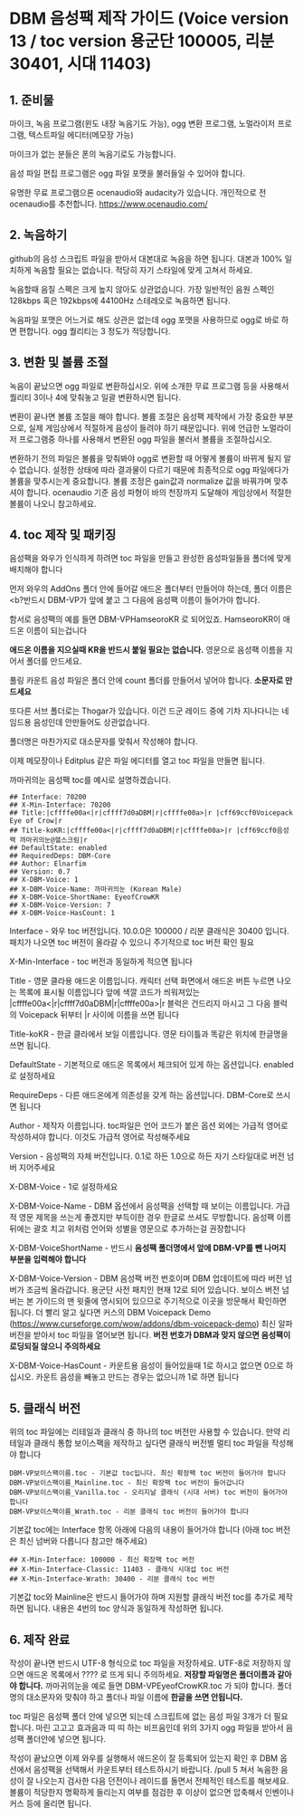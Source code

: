 # DBM 음성팩 제작 가이드 (Voice version 13 / toc version 용군단 100005, 리분 30401, 시대 11403)

## 1. 준비물

마이크, 녹음 프로그램(윈도 내장 녹음기도 가능), ogg 변환 프로그램, 노멀라이저 프로그램, 텍스트파일 에디터(메모장 가능)

마이크가 없는 분들은 폰의 녹음기로도 가능합니다.

음성 파일 편집 프로그램은 ogg 파일 포맷을 불러들일 수 있어야 합니다.

유명한 무료 프로그램으론 ocenaudio와 audacity가 있습니다. 개인적으로 전 ocenaudio를 추천합니다. https://www.ocenaudio.com/

## 2. 녹음하기

github의 음성 스크립트 파일을 받아서 대본대로 녹음을 하면 됩니다. 대본과 100% 일치하게 녹음할 필요는 없습니다. 적당히 자기 스타일에 맞게 고쳐서 하세요.

녹음할때 음질 스펙은 크게 높지 않아도 상관없습니다. 가장 일반적인 음원 스펙인 128kbps 혹은 192kbps에 44100Hz 스테레오로 녹음하면 됩니다.

녹음파일 포맷은 어느거로 해도 상관은 없는데 ogg 포맷을 사용하므로 ogg로 바로 하면 편합니다. ogg 퀄리티는 3 정도가 적당합니다.

## 3. 변환 및 볼륨 조절

녹음이 끝났으면 ogg 파일로 변환하십시오. 위에 소개한 무료 프로그램 등을 사용해서 퀄리티 3이나 4에 맞춰놓고 일괄 변환하시면 됩니다. 

변환이 끝나면 볼륨 조절을 해야 합니다. 볼륨 조절은 음성팩 제작에서 가장 중요한 부분으로, 실제 게임상에서 적절하게 음성이 들려야 하기 때문입니다. 위에 언급한 노멀라이저 프로그램중 하나를 사용해서 변환된 ogg 파일을 불러서 볼륨을 조절하십시오.

변환하기 전의 파일은 볼륨을 맞춰봐야 ogg로 변환할 때 어떻게 볼륨이 바뀌게 될지 알 수 없습니다. 설정한 상태에 따라 결과물이 다르기 때문에 최종적으로 ogg 파일에다가 볼륨을 맞추시는게 중요합니다. 볼륨 조정은 gain값과 normalize 값을 바꿔가며 맞추셔야 합니다. ocenaudio 기준 음성 파형이 바의 천장까지 도달해야 게임상에서 적절한 볼륨이 나오니 참고하세요.

## 4. toc 제작 및 패키징

음성팩을 와우가 인식하게 하려면 toc 파일을 만들고 완성한 음성파일들을 폴더에 맞게 배치해야 합니다

먼저 와우의 AddOns 폴더 안에 들어갈 애드온 폴더부터 만들어야 하는데, 폴더 이름은 <b?반드시 DBM-VP가 앞에 붙고 그 다음에 음성팩 이름이 들어가야 합니다.</b>

함서로 음성팩의 예를 들면 DBM-VPHamseoroKR 로 되어있죠. HamseoroKR이 애드온 이름이 되는겁니다

<b>애드온 이름을 지으실때 KR을 반드시 붙일 필요는 없습니다.</b> 영문으로 음성팩 이름을 지어서 폴더를 만드세요.

풀링 카운트 음성 파일은 폴더 안에 count 폴더를 만들어서 넣어야 합니다. <b>소문자로 만드세요</b>

또다른 서브 폴더로는 Thogar가 있습니다. 이건 드군 레이드 중에 기차 지나다니는 네임드용 음성인데 안만들어도 상관없습니다.

폴더명은 마찬가지로 대소문자를 맞춰서 작성해야 합니다.

이제 메모장이나 Editplus 같은 파일 에디터를 열고 toc 파일을 만들면 됩니다.

까마귀의눈 음성팩 toc를 예시로 설명하겠습니다.

```
## Interface: 70200
## X-Min-Interface: 70200
## Title:|cffffe00a<|r|cffff7d0aDBM|r|cffffe00a>|r |cff69ccf0Voicepack Eye of Crow|r
## Title-koKR:|cffffe00a<|r|cffff7d0aDBM|r|cffffe00a>|r |cff69ccf0음성팩 까마귀의눈@헬스크림|r
## DefaultState: enabled
## RequiredDeps: DBM-Core
## Author: Elnarfim
## Version: 0.7
## X-DBM-Voice: 1
## X-DBM-Voice-Name: 까마귀의눈 (Korean Male)
## X-DBM-Voice-ShortName: EyeofCrowKR
## X-DBM-Voice-Version: 7
## X-DBM-Voice-HasCount: 1
```

Interface - 와우 toc 버전입니다. 10.0.0은 100000 / 리분 클래식은 30400 입니다. 패치가 나오면 toc 버전이 올라갈 수 있으니 주기적으로 toc 버전 확인 필요

X-Min-Interface - toc 버전과 동일하게 적으면 됩니다

Title - 영문 클라용 애드온 이름입니다. 캐릭터 선택 화면에서 애드온 버튼 누르면 나오는 목록에 표시될 이름입니다
앞에 색깔 코드가 씌워져있는 |cffffe00a<|r|cffff7d0aDBM|r|cffffe00a>|r 블럭은 건드리지 마시고 그 다음 블럭의 Voicepack 뒤부터 |r 사이에 이름을 쓰면 됩니다

Title-koKR - 한글 클라에서 보일 이름입니다. 영문 타이틀과 똑같은 위치에 한글명을 쓰면 됩니다.

DefaultState - 기본적으로 애드온 목록에서 체크되어 있게 하는 옵션입니다. enabled로 설정하세요

RequireDeps - 다른 애드온에게 의존성을 갖게 하는 옵션입니다. DBM-Core로 쓰시면 됩니다

Author - 제작자 이름입니다. toc파일은 언어 코드가 붙은 옵션 외에는 가급적 영어로 작성하셔야 합니다. 이것도 가급적 영어로 작성해주세요

Version - 음성팩의 자체 버전입니다. 0.1로 하든 1.0으로 하든 자기 스타일대로 버전 넘버 지어주세요

X-DBM-Voice - 1로 설정하세요

X-DBM-Voice-Name - DBM 옵션에서 음성팩을 선택할 때 보이는 이름입니다. 가급적 영문 제목을 쓰는게 좋겠지만 부득이한 경우 한글로 쓰셔도 무방합니다. 음성팩 이름 뒤에는 괄호 치고 위처럼 언어와 성별을 영문으로 추가하는걸 권장합니다

X-DBM-VoiceShortName - 반드시 <b>음성팩 폴더명에서 앞에 DBM-VP를 뺀 나머지 부분을 입력해야 합니다</b>

X-DBM-Voice-Version - DBM 음성팩 버전 번호이며 DBM 업데이트에 따라 버전 넘버가 조금씩 올라갑니다. 용군단 사전 패치인 현재 12로 되어 있습니다. 보이스 버전 넘버는 본 가이드의 맨 윗줄에 명시되어 있으므로 주기적으로 이곳을 방문해서 확인하면 됩니다. 더 빨리 알고 싶다면 커스의 DBM Voicepack Demo (https://www.curseforge.com/wow/addons/dbm-voicepack-demo) 최신 알파 버전을 받아서 toc 파일을 열어보면 됩니다. <b>버전 번호가 DBM과 맞지 않으면 음성팩이 로딩되질 않으니 주의하세요</b>

X-DBM-Voice-HasCount - 카운트용 음성이 들어있을때 1로 하시고 없으면 0으로 하십시오. 카운트 음성을 빼놓고 만드는 경우는 없으니까 1로 하면 됩니다

## 5. 클래식 버전
위의 toc 파일에는 리테일과 클래식 중 하나의 toc 버전만 사용할 수 있습니다. 만약 리테일과 클래식 통합 보이스팩을 제작하고 싶다면 클래식 버전별 멀티 toc 파일을 작성해야 합니다

```
DBM-VP보이스팩이름.toc - 기본값 toc입니다. 최신 확장팩 toc 버전이 들어가야 합니다
DBM-VP보이스팩이름_Mainline.toc - 최신 확장팩 toc 버전이 들어갑니다
DBM-VP보이스팩이름_Vanilla.toc - 오리지날 클래식 (시대 서버) toc 버전이 들어가야 합니다
DBM-VP보이스팩이름_Wrath.toc - 리분 클래식 toc 버전이 들어가야 합니다
```

기본값 toc에는 Interface 항목 아래에 다음의 내용이 들어가야 합니다 (아래 toc 버전은 최신 넘버와 다릅니다 참고만 해주세요)
```
## X-Min-Interface: 100000 - 최신 확장팩 toc 버전
## X-Min-Interface-Classic: 11403 - 클래식 시대섭 toc 버전
## X-Min-Interface-Wrath: 30400 - 리분 클래식 toc 버전
```

기본값 toc와 Mainline은 반드시 들어가야 하며 지원할 클래식 버전 toc를 추가로 제작하면 됩니다. 내용은 4번의 toc 양식과 동일하게 작성하면 됩니다.

## 6. 제작 완료

작성이 끝나면 반드시 UTF-8 형식으로 toc 파일을 저장하세요. UTF-8로 저장하지 않으면 애드온 목록에서 ???? 로 뜨게 되니 주의하세요. <b>저장할 파일명은 폴더이름과 같아야 합니다.</b> 까마귀의눈을 예로 들면 DBM-VPEyeofCrowKR.toc 가 되야 합니다. 폴더명의 대소문자와 맞춰야 하고 폴더나 파일 이름에 <b>한글을 쓰면 안됩니다.</b>

toc 파일은 음성팩 폴더 안에 넣으면 되는데 스크립트에 없는 음성 파일 3개가 더 필요합니다. 마린 고고고 효과음과 띠 띠 하는 비프음인데 위의 3가지 ogg 파일을 받아서 음성팩 폴더안에 넣으면 됩니다.

작성이 끝났으면 이제 와우를 실행해서 애드온이 잘 등록되어 있는지 확인 후 DBM 옵션에서 음성팩을 선택해서 카운트부터 테스트하시기 바랍니다. /pull 5 쳐서 녹음한 음성이 잘 나오는지 검사한 다음 던전이나 레이드를 돌면서 전체적인 테스트를 해보세요. 볼륨이 적당한지 명확하게 들리는지 여부를 점검한 후 이상이 없으면 압축해서 인벤이나 커스 등에 올리면 됩니다.

